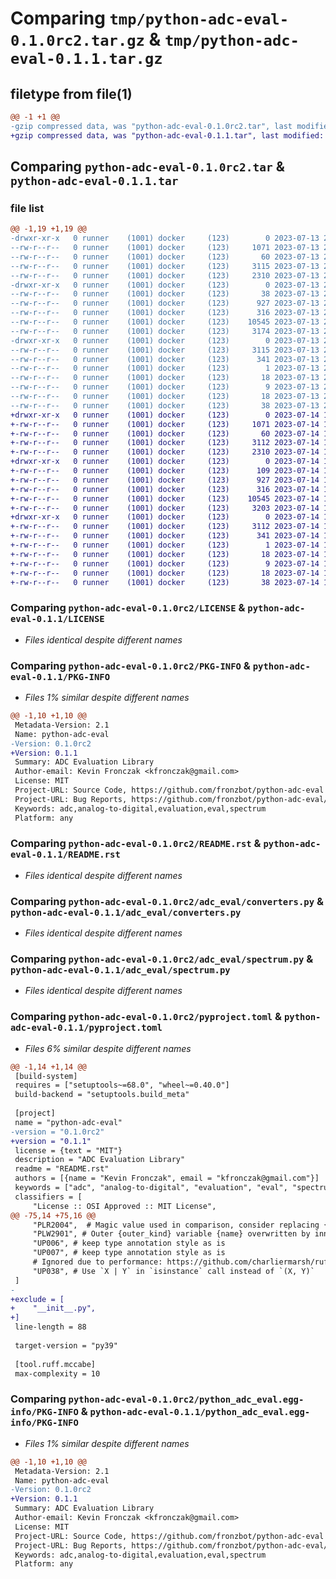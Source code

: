 # Comparing `tmp/python-adc-eval-0.1.0rc2.tar.gz` & `tmp/python-adc-eval-0.1.1.tar.gz`

## filetype from file(1)

```diff
@@ -1 +1 @@
-gzip compressed data, was "python-adc-eval-0.1.0rc2.tar", last modified: Thu Jul 13 20:48:54 2023, max compression
+gzip compressed data, was "python-adc-eval-0.1.1.tar", last modified: Fri Jul 14 14:22:53 2023, max compression
```

## Comparing `python-adc-eval-0.1.0rc2.tar` & `python-adc-eval-0.1.1.tar`

### file list

```diff
@@ -1,19 +1,19 @@
-drwxr-xr-x   0 runner    (1001) docker     (123)        0 2023-07-13 20:48:54.225708 python-adc-eval-0.1.0rc2/
--rw-r--r--   0 runner    (1001) docker     (123)     1071 2023-07-13 20:48:37.000000 python-adc-eval-0.1.0rc2/LICENSE
--rw-r--r--   0 runner    (1001) docker     (123)       60 2023-07-13 20:48:37.000000 python-adc-eval-0.1.0rc2/MANIFEST.in
--rw-r--r--   0 runner    (1001) docker     (123)     3115 2023-07-13 20:48:54.225708 python-adc-eval-0.1.0rc2/PKG-INFO
--rw-r--r--   0 runner    (1001) docker     (123)     2310 2023-07-13 20:48:37.000000 python-adc-eval-0.1.0rc2/README.rst
-drwxr-xr-x   0 runner    (1001) docker     (123)        0 2023-07-13 20:48:54.225708 python-adc-eval-0.1.0rc2/adc_eval/
--rw-r--r--   0 runner    (1001) docker     (123)       38 2023-07-13 20:48:37.000000 python-adc-eval-0.1.0rc2/adc_eval/__init__.py
--rw-r--r--   0 runner    (1001) docker     (123)      927 2023-07-13 20:48:37.000000 python-adc-eval-0.1.0rc2/adc_eval/converters.py
--rw-r--r--   0 runner    (1001) docker     (123)      316 2023-07-13 20:48:37.000000 python-adc-eval-0.1.0rc2/adc_eval/signals.py
--rw-r--r--   0 runner    (1001) docker     (123)    10545 2023-07-13 20:48:37.000000 python-adc-eval-0.1.0rc2/adc_eval/spectrum.py
--rw-r--r--   0 runner    (1001) docker     (123)     3174 2023-07-13 20:48:37.000000 python-adc-eval-0.1.0rc2/pyproject.toml
-drwxr-xr-x   0 runner    (1001) docker     (123)        0 2023-07-13 20:48:54.225708 python-adc-eval-0.1.0rc2/python_adc_eval.egg-info/
--rw-r--r--   0 runner    (1001) docker     (123)     3115 2023-07-13 20:48:54.000000 python-adc-eval-0.1.0rc2/python_adc_eval.egg-info/PKG-INFO
--rw-r--r--   0 runner    (1001) docker     (123)      341 2023-07-13 20:48:54.000000 python-adc-eval-0.1.0rc2/python_adc_eval.egg-info/SOURCES.txt
--rw-r--r--   0 runner    (1001) docker     (123)        1 2023-07-13 20:48:54.000000 python-adc-eval-0.1.0rc2/python_adc_eval.egg-info/dependency_links.txt
--rw-r--r--   0 runner    (1001) docker     (123)       18 2023-07-13 20:48:54.000000 python-adc-eval-0.1.0rc2/python_adc_eval.egg-info/requires.txt
--rw-r--r--   0 runner    (1001) docker     (123)        9 2023-07-13 20:48:54.000000 python-adc-eval-0.1.0rc2/python_adc_eval.egg-info/top_level.txt
--rw-r--r--   0 runner    (1001) docker     (123)       18 2023-07-13 20:48:37.000000 python-adc-eval-0.1.0rc2/requirements.txt
--rw-r--r--   0 runner    (1001) docker     (123)       38 2023-07-13 20:48:54.225708 python-adc-eval-0.1.0rc2/setup.cfg
+drwxr-xr-x   0 runner    (1001) docker     (123)        0 2023-07-14 14:22:53.717265 python-adc-eval-0.1.1/
+-rw-r--r--   0 runner    (1001) docker     (123)     1071 2023-07-14 14:22:33.000000 python-adc-eval-0.1.1/LICENSE
+-rw-r--r--   0 runner    (1001) docker     (123)       60 2023-07-14 14:22:33.000000 python-adc-eval-0.1.1/MANIFEST.in
+-rw-r--r--   0 runner    (1001) docker     (123)     3112 2023-07-14 14:22:53.717265 python-adc-eval-0.1.1/PKG-INFO
+-rw-r--r--   0 runner    (1001) docker     (123)     2310 2023-07-14 14:22:33.000000 python-adc-eval-0.1.1/README.rst
+drwxr-xr-x   0 runner    (1001) docker     (123)        0 2023-07-14 14:22:53.713266 python-adc-eval-0.1.1/adc_eval/
+-rw-r--r--   0 runner    (1001) docker     (123)      109 2023-07-14 14:22:33.000000 python-adc-eval-0.1.1/adc_eval/__init__.py
+-rw-r--r--   0 runner    (1001) docker     (123)      927 2023-07-14 14:22:33.000000 python-adc-eval-0.1.1/adc_eval/converters.py
+-rw-r--r--   0 runner    (1001) docker     (123)      316 2023-07-14 14:22:33.000000 python-adc-eval-0.1.1/adc_eval/signals.py
+-rw-r--r--   0 runner    (1001) docker     (123)    10545 2023-07-14 14:22:33.000000 python-adc-eval-0.1.1/adc_eval/spectrum.py
+-rw-r--r--   0 runner    (1001) docker     (123)     3203 2023-07-14 14:22:33.000000 python-adc-eval-0.1.1/pyproject.toml
+drwxr-xr-x   0 runner    (1001) docker     (123)        0 2023-07-14 14:22:53.713266 python-adc-eval-0.1.1/python_adc_eval.egg-info/
+-rw-r--r--   0 runner    (1001) docker     (123)     3112 2023-07-14 14:22:53.000000 python-adc-eval-0.1.1/python_adc_eval.egg-info/PKG-INFO
+-rw-r--r--   0 runner    (1001) docker     (123)      341 2023-07-14 14:22:53.000000 python-adc-eval-0.1.1/python_adc_eval.egg-info/SOURCES.txt
+-rw-r--r--   0 runner    (1001) docker     (123)        1 2023-07-14 14:22:53.000000 python-adc-eval-0.1.1/python_adc_eval.egg-info/dependency_links.txt
+-rw-r--r--   0 runner    (1001) docker     (123)       18 2023-07-14 14:22:53.000000 python-adc-eval-0.1.1/python_adc_eval.egg-info/requires.txt
+-rw-r--r--   0 runner    (1001) docker     (123)        9 2023-07-14 14:22:53.000000 python-adc-eval-0.1.1/python_adc_eval.egg-info/top_level.txt
+-rw-r--r--   0 runner    (1001) docker     (123)       18 2023-07-14 14:22:33.000000 python-adc-eval-0.1.1/requirements.txt
+-rw-r--r--   0 runner    (1001) docker     (123)       38 2023-07-14 14:22:53.717265 python-adc-eval-0.1.1/setup.cfg
```

### Comparing `python-adc-eval-0.1.0rc2/LICENSE` & `python-adc-eval-0.1.1/LICENSE`

 * *Files identical despite different names*

### Comparing `python-adc-eval-0.1.0rc2/PKG-INFO` & `python-adc-eval-0.1.1/PKG-INFO`

 * *Files 1% similar despite different names*

```diff
@@ -1,10 +1,10 @@
 Metadata-Version: 2.1
 Name: python-adc-eval
-Version: 0.1.0rc2
+Version: 0.1.1
 Summary: ADC Evaluation Library
 Author-email: Kevin Fronczak <kfronczak@gmail.com>
 License: MIT
 Project-URL: Source Code, https://github.com/fronzbot/python-adc-eval
 Project-URL: Bug Reports, https://github.com/fronzbot/python-adc-eval/issues
 Keywords: adc,analog-to-digital,evaluation,eval,spectrum
 Platform: any
```

### Comparing `python-adc-eval-0.1.0rc2/README.rst` & `python-adc-eval-0.1.1/README.rst`

 * *Files identical despite different names*

### Comparing `python-adc-eval-0.1.0rc2/adc_eval/converters.py` & `python-adc-eval-0.1.1/adc_eval/converters.py`

 * *Files identical despite different names*

### Comparing `python-adc-eval-0.1.0rc2/adc_eval/spectrum.py` & `python-adc-eval-0.1.1/adc_eval/spectrum.py`

 * *Files identical despite different names*

### Comparing `python-adc-eval-0.1.0rc2/pyproject.toml` & `python-adc-eval-0.1.1/pyproject.toml`

 * *Files 6% similar despite different names*

```diff
@@ -1,14 +1,14 @@
 [build-system]
 requires = ["setuptools~=68.0", "wheel~=0.40.0"]
 build-backend = "setuptools.build_meta"
 
 [project]
 name = "python-adc-eval"
-version = "0.1.0rc2"
+version = "0.1.1"
 license = {text = "MIT"}
 description = "ADC Evaluation Library"
 readme = "README.rst"
 authors = [{name = "Kevin Fronczak", email = "kfronczak@gmail.com"}]
 keywords = ["adc", "analog-to-digital", "evaluation", "eval", "spectrum"]
 classifiers = [
     "License :: OSI Approved :: MIT License",
@@ -75,14 +75,16 @@
     "PLR2004",  # Magic value used in comparison, consider replacing {value} with a constant variable
     "PLW2901", # Outer {outer_kind} variable {name} overwritten by inner {inner_kind} target
     "UP006", # keep type annotation style as is
     "UP007", # keep type annotation style as is
     # Ignored due to performance: https://github.com/charliermarsh/ruff/issues/2923
     "UP038", # Use `X | Y` in `isinstance` call instead of `(X, Y)`
 ]
-
+exclude = [
+    "__init__.py",
+]
 line-length = 88
 
 target-version = "py39"
 
 [tool.ruff.mccabe]
 max-complexity = 10
```

### Comparing `python-adc-eval-0.1.0rc2/python_adc_eval.egg-info/PKG-INFO` & `python-adc-eval-0.1.1/python_adc_eval.egg-info/PKG-INFO`

 * *Files 1% similar despite different names*

```diff
@@ -1,10 +1,10 @@
 Metadata-Version: 2.1
 Name: python-adc-eval
-Version: 0.1.0rc2
+Version: 0.1.1
 Summary: ADC Evaluation Library
 Author-email: Kevin Fronczak <kfronczak@gmail.com>
 License: MIT
 Project-URL: Source Code, https://github.com/fronzbot/python-adc-eval
 Project-URL: Bug Reports, https://github.com/fronzbot/python-adc-eval/issues
 Keywords: adc,analog-to-digital,evaluation,eval,spectrum
 Platform: any
```

